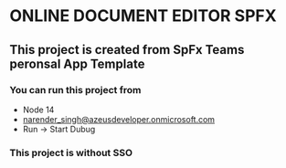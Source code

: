 # ONLINE DOCUMENT EDITOR SPFX

## This project is created from SpFx Teams peronsal App Template

### You can run this project from
* Node 14
* narender_singh@azeusdeveloper.onmicrosoft.com
* Run -> Start Dubug

### This project is without SSO